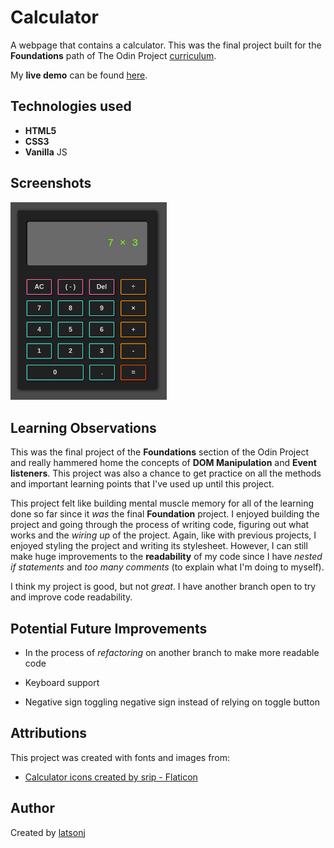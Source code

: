 # Calculator

A webpage that contains a calculator. This was the final project built for the **Foundations** path of The Odin Project [curriculum](https://www.theodinproject.com/lessons/foundations-calculator).

My **live demo** can be found [here](https://latsonj.github.io/calculator/).

## Technologies used

 - **HTML5**
 - **CSS3**
 - **Vanilla** JS

## Screenshots

  <img src="./images/README.png" alt="Screenshot of live demo Calculator page" width="250px"/> 

## Learning Observations

This was the final project of the **Foundations** section of the Odin Project and really hammered home the concepts of **DOM Manipulation** and **Event listeners**. This project was also a chance to get practice on all the methods and important learning points that I've used up until this project.

This project felt like building mental muscle memory for all of the learning done so far since it *was* the final **Foundation** project. I enjoyed building the project and going through the process of writing code, figuring out what works and the *wiring up* of the project. Again, like with previous projects, I enjoyed styling the project and writing its stylesheet. However, I can still make huge improvements to the **readability** of my code since I have *nested if statements* and *too many comments* (to explain what I'm doing to myself).

I think my project is good, but not *great*. I have another branch open to try and improve code readability.

## Potential Future Improvements

  - In the process of *refactoring* on another branch to make more readable code

  - Keyboard support
  - Negative sign toggling negative sign instead of relying on toggle button

## Attributions
This project was created with fonts and images from:

 - [Calculator icons created by srip - Flaticon](https://www.flaticon.com/free-icons/calculator)

## Author

Created by [latsonj](https://github.com/latsonj)